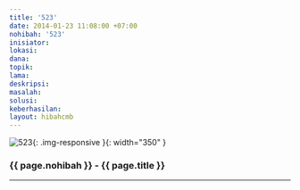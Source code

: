 ```yaml
---
title: '523'
date: 2014-01-23 11:08:00 +07:00
nohibah: '523'
inisiator:
lokasi:
dana:
topik:
lama:
deskripsi:
masalah:
solusi:
keberhasilan:
layout: hibahcmb
---
```


![523](/static/img/hibahcmb/523.png){: .img-responsive }{: width="350" }

### {{ page.nohibah }} - {{ page.title }}

---
